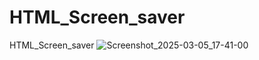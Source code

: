 # HTML_Screen_saver
HTML_Screen_saver
![Screenshot_2025-03-05_17-41-00](https://github.com/user-attachments/assets/ac292ebd-deb8-4ee9-b378-965b992063db)
